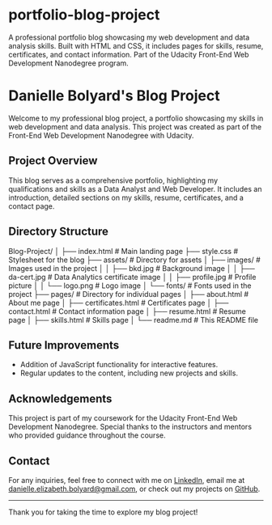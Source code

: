 # portfolio-blog-project
A professional portfolio blog showcasing my web development and data analysis skills. Built with HTML and CSS, it includes pages for skills, resume, certificates, and contact information. Part of the Udacity Front-End Web Development Nanodegree program.

# Danielle Bolyard's Blog Project

Welcome to my professional blog project, a portfolio showcasing my skills in web development and data analysis. This project was created as part of the Front-End Web Development Nanodegree with Udacity.

## Project Overview

This blog serves as a comprehensive portfolio, highlighting my qualifications and skills as a Data Analyst and Web Developer. It includes an introduction, detailed sections on my skills, resume, certificates, and a contact page.

## Directory Structure

Blog-Project/
│
├── index.html # Main landing page
├── style.css # Stylesheet for the blog
├── assets/ # Directory for assets
│ ├── images/ # Images used in the project
│ │ ├── bkd.jpg # Background image
│ │ ├── da-cert.jpg # Data Analytics certificate image
│ │ ├── profile.jpg # Profile picture
│ │ └── logo.png # Logo image
│ └── fonts/ # Fonts used in the project
├── pages/ # Directory for individual pages
│ ├── about.html # About me page
│ ├── certificates.html # Certificates page
│ ├── contact.html # Contact information page
│ ├── resume.html # Resume page
│ ├── skills.html # Skills page
│ └── readme.md # This README file

## Future Improvements

- Addition of JavaScript functionality for interactive features.
- Regular updates to the content, including new projects and skills.

## Acknowledgements

This project is part of my coursework for the Udacity Front-End Web Development Nanodegree. Special thanks to the instructors and mentors who provided guidance throughout the course.

## Contact

For any inquiries, feel free to connect with me on [LinkedIn](http://www.linkedin.com/in.danielle-bolyard-data-specialist), email me at [danielle.elizabeth.bolyard@gmail.com](mailto:danielle.elizabeth.bolyard@gmail.com), or check out my projects on [GitHub](https://github.com/DanielleBolyard).

---

Thank you for taking the time to explore my blog project!
